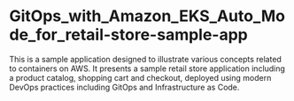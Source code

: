# GitOps_with_Amazon_EKS_Auto_Mode_for_retail-store-sample-app
This is a sample application designed to illustrate various concepts related to containers on AWS. It presents a sample retail store application including a product catalog, shopping cart and checkout, deployed using modern DevOps practices including GitOps and Infrastructure as Code.
